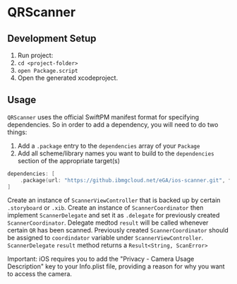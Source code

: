 # QRScanner

## Development Setup

1. Run project:
  1. `cd <project-folder>`
  2. `open Package.script`
2. Open the generated xcodeproject.

## Usage

`QRScanner` uses the official SwiftPM manifest format for specifying dependencies. So in order to add a dependency, you will need to do two things:

1. Add a `.package` entry to the `dependencies` array of your `Package`
2. Add all scheme/library names you want to build to the `dependencies` section of the appropriate target(s)

```swift
dependencies: [
    .package(url: "https://github.ibmgcloud.net/eGA/ios-scanner.git", from: "0.1.0"),
]

```

Create an instance of `ScannerViewController` that is backed up by certain `.storyboard` or  `.xib`. 
Create an instance of `ScannerCoordinator` then implement `ScannerDelegate` and set it as `.delegate` for previously created   `ScannerCoordinator`.  Delegate medtod `result` will be called whenever certain `QR` has been scanned. 
Previously created `ScannerCoordinator` should be assigned to `coordindator`  variable under  `ScannerViewController`.
`ScannerDelegate` `result` method returns a `Result<String, ScanError>`

Important: iOS requires you to add the "Privacy - Camera Usage Description" key to your Info.plist file, providing a reason for why you want to access the camera.

